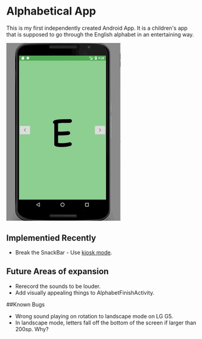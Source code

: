 # Alphabetical App

This is my first independently created Android App. It is a children's app that is supposed to go through the English alphabet in an entertaining way. 

<img src="pics/AlphabeticalSwipeMotions.gif" alt="Application Screenshot of Letter B" width="300">

## Implementied Recently
* Break the SnackBar - Use [kiosk mode](http://www.andreas-schrade.de/2015/02/16/android-tutorial-how-to-create-a-kiosk-mode-in-android/).

## Future Areas of expansion 
* Rerecord the sounds to be louder. 
* Add visually appealing things to AlphabetFinishActivity.

##Known Bugs
* Wrong sound playing on rotation to landscape mode on LG G5.
* In landscape mode, letters fall off the bottom of the screen if larger than 200sp. Why?
